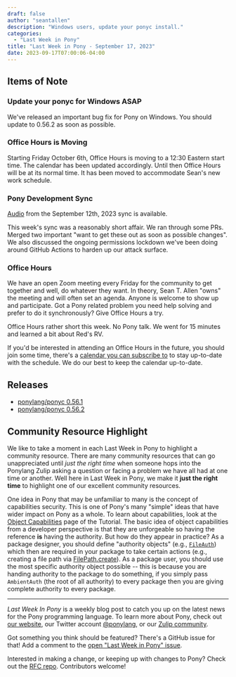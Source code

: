 ```yaml
---
draft: false
author: "seantallen"
description: "Windows users, update your ponyc install."
categories:
  - "Last Week in Pony"
title: "Last Week in Pony - September 17, 2023"
date: 2023-09-17T07:00:06-04:00
---
```


## Items of Note

### Update your ponyc for Windows ASAP

We've released an important bug fix for Pony on Windows. You should update to 0.56.2 as soon as possible.

### Office Hours is Moving

Starting Friday October 6th, Office Hours is moving to a 12:30 Eastern start time. The calendar has been updated accordingly. Until then Office Hours will be at its normal time. It has been moved to accommodate Sean's new work schedule.

### Pony Development Sync

[Audio](https://sync-recordings.ponylang.io/r/2023_09_12.m4a) from the September 12th, 2023 sync is available.

This week's sync was a reasonably short affair. We ran through some PRs. Merged two important "want to get these out as soon as possible changes". We also discussed the ongoing permissions lockdown we've been doing around GitHub Actions to harden up our attack surface.

### Office Hours

We have an open Zoom meeting every Friday for the community to get together and well, do whatever they want. In theory, Sean T. Allen "owns" the meeting and will often set an agenda. Anyone is welcome to show up and participate. Got a Pony related problem you need help solving and prefer to do it synchronously? Give Office Hours a try.

Office Hours rather short this week. No Pony talk. We went for 15 minutes and learned a bit about Red's RV.

If you'd be interested in attending an Office Hours in the future, you should join some time, there's a [calendar you can subscribe to](https://calendar.google.com/calendar/ical/4465e68ae24131ae00461a40893f2637a2c9ac510e311a44ff78680e2f183ce3%40group.calendar.google.com/public/basic.ics) to stay up-to-date with the schedule. We do our best to keep the calendar up-to-date.

## Releases

- [ponylang/ponyc 0.56.1](https://github.com/ponylang/ponyc/releases/tag/0.56.1)
- [ponylang/ponyc 0.56.2](https://github.com/ponylang/ponyc/releases/tag/0.56.2)

## Community Resource Highlight

We like to take a moment in each Last Week in Pony to highlight a community resource. There are many community resources that can go unappreciated until _just the right time_ when someone hops into the Ponylang Zulip asking a question or facing a problem we have all had at one time or another. Well here in Last Week in Pony, we make it **just the right time** to highlight one of our excellent community resources.

One idea in Pony that may be unfamiliar to many is the concept of capabilities security. This is one of Pony's many "simple" ideas that have wider impact on Pony as a whole. To learn about capabilities, look at the [Object Capabilities](https://tutorial.ponylang.io/object-capabilities/object-capabilities) page of the Tutorial. The basic idea of object capabilities from a developer perspective is that they are unforgeable so having the reference **is** having the authority. But how do they appear in practice? As a package designer, you should define "authority objects" (e.g., [`FileAuth`](https://stdlib.ponylang.io/files-FileAuth/)) which then are required in your package to take certain actions (e.g., creating a file path via [FilePath.create](https://stdlib.ponylang.io/files-FilePath/#create)). As a package user, you should use the most specific authority object possible -- this is because you are handing authority to the package to do something, if you simply pass `AmbientAuth` (the root of all authority) to every package then you are giving complete authority to every package.

---

_Last Week In Pony_ is a weekly blog post to catch you up on the latest news for the Pony programming language. To learn more about Pony, check out [our website](https://ponylang.io), our Twitter account [@ponylang](https://twitter.com/ponylang), or our [Zulip community](https://ponylang.zulipchat.com).

Got something you think should be featured? There's a GitHub issue for that! Add a comment to the [open "Last Week in Pony" issue](https://github.com/ponylang/ponylang.github.io/issues?q=is%3Aissue+is%3Aopen+label%3Alast-week-in-pony).

Interested in making a change, or keeping up with changes to Pony? Check out the [RFC repo](https://github.com/ponylang/rfcs). Contributors welcome!
